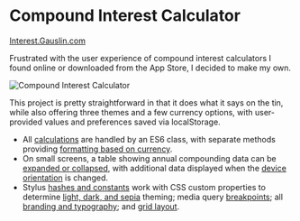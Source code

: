 # Compound Interest Calculator

[Interest.Gauslin.com](https://interest.gauslin.com)

Frustrated with the user experience of compound interest calculators I found online or downloaded from the App Store, I decided to make my own.

![Compound Interest Calculator](https://assets.gauslin.com/images/screenshots/interest-calculator.png?v=1)

This project is pretty straightforward in that it does what it says on the tin, while also offering three themes and a few currency options, with user-provided values and preferences saved via localStorage.

- All [calculations][calculations] are handled by an ES6 class, with separate methods providing [formatting based on currency][formatting].
- On small screens, a table showing annual compounding data can be [expanded or collapsed][expandable], with additional data displayed when the [device orientation][orientation] is changed.
- Stylus [hashes and constants][constants] work with CSS custom properties to determine [light, dark, and sepia][theming] theming; media query [breakpoints][breakpoints]; all [branding and typography][root_vars]; and [grid layout][grid].


[calculations]: https://github.com/bgauslin/interest/blob/aca64aa715aec6eb104ba1c0b46d28478730a82a/source/js/modules/Calculations.js#L48-L79
[formatting]: https://github.com/bgauslin/interest/blob/aca64aa715aec6eb104ba1c0b46d28478730a82a/source/js/modules/Calculations.js#L87-L109

[expandable]: https://github.com/bgauslin/interest/blob/aca64aa715aec6eb104ba1c0b46d28478730a82a/source/js/modules/Expandable.js#L58-L85
[orientation]: https://github.com/bgauslin/interest/blob/703cb0c281858704e5de525ef9f90f4512264df5/source/stylus/interest/table.styl#L99-L106

[constants]: https://github.com/bgauslin/interest/blob/703cb0c281858704e5de525ef9f90f4512264df5/source/stylus/config/constants.styl#L3-L37
[theming]: https://github.com/bgauslin/interest/blob/fc7e8fcd029ee57dedc85bfbbd11ea60731d41b3/source/stylus/interest/_root_vars.styl#L35-L63
[breakpoints]: https://github.com/bgauslin/interest/blob/703cb0c281858704e5de525ef9f90f4512264df5/source/stylus/config/constants.styl#L51-L56
[root_vars]: https://github.com/bgauslin/interest/blob/fc7e8fcd029ee57dedc85bfbbd11ea60731d41b3/source/stylus/interest/_root_vars.styl#L1-L33
[grid]: https://github.com/bgauslin/interest/blob/fc7e8fcd029ee57dedc85bfbbd11ea60731d41b3/source/stylus/interest/app.styl#L1-L15